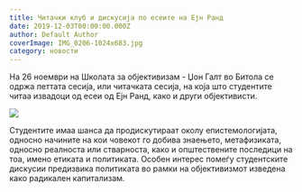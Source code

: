 ```yaml
---
title: Читачки клуб и дискусија по есеите на Ејн Ранд
date: 2019-12-03T00:00:00.000Z
author: Default Author
coverImage: IMG_0206-1024x683.jpg
category: новости
---
```


На 26 ноември на Школата за објективизам - Џон Галт во Битола се одржа петтата сесија, или читачката сесија, на која што студентите читаа извадоци од есеи од Ејн Ранд, како и други објективисти.

![](http://libertaniabackup.local/wp-content/uploads/2019/12/IMG_0206-1024x683.jpg)

Студентите имаа шанса да продискутираат околу епистемологијата, односно начините на кои човекот го добива знаењето, метафизиката, односно реалноста или стварноста, како и општествените последици на тоа, имено етиката и политиката. Особен интерес помеѓу студентските дискусии предизвика политиката во рамки на објективизмот изведена како радикален капитализам.
